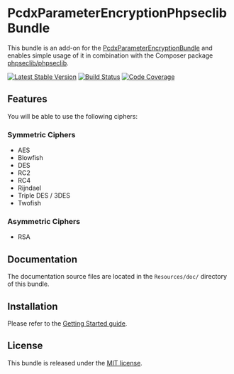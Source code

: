 # PcdxParameterEncryptionPhpseclibBundle

This bundle is an add-on for the
[PcdxParameterEncryptionBundle](https://github.com/picodexter/PcdxParameterEncryptionBundle)
and enables simple usage of it in combination with the Composer package
[phpseclib/phpseclib](https://github.com/phpseclib/phpseclib).

[![Latest Stable Version](https://img.shields.io/packagist/v/picodexter/parameter-encryption-phpseclib-bundle.svg?style=flat)](https://packagist.org/packages/picodexter/parameter-encryption-phpseclib-bundle)
[![Build Status](https://img.shields.io/travis/picodexter/PcdxParameterEncryptionPhpseclibBundle/master.svg?style=flat)](https://travis-ci.org/picodexter/PcdxParameterEncryptionPhpseclibBundle)
[![Code Coverage](https://img.shields.io/coveralls/picodexter/PcdxParameterEncryptionPhpseclibBundle/master.svg?style=flat)](https://coveralls.io/github/picodexter/PcdxParameterEncryptionPhpseclibBundle)

## Features

You will be able to use the following ciphers:

### Symmetric Ciphers

* AES
* Blowfish
* DES
* RC2
* RC4
* Rijndael
* Triple DES / 3DES
* Twofish

### Asymmetric Ciphers

* RSA

## Documentation

The documentation source files are located in the `Resources/doc/` directory of
this bundle.

## Installation

Please refer to the [Getting Started guide](Resources/doc/getting-started.rst).

## License

This bundle is released under the [MIT license](LICENSE).

